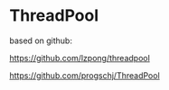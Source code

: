 # ThreadPool

based on github:

https://github.com/lzpong/threadpool

https://github.com/progschj/ThreadPool

